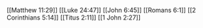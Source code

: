 [[Matthew 11:29]]
[[Luke 24:47]]
[[John 6:45]]
[[Romans 6:1]]
[[2 Corinthians 5:14]]
[[Titus 2:11]]
[[1 John 2:27]]
